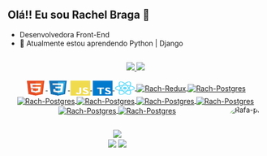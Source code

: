   ## Olá!! Eu sou Rachel Braga 🥰  

  

  
  * Desenvolvedora Front-End
  * 🌱 Atualmente estou aprendendo Python | Django

 ##
  
  
  
<div align="center">
  <a href="https://github.com/rachbraga">
  <img height="150em" src="https://github-readme-stats.vercel.app/api?username=rachbraga&show_icons=true&theme=radical&include_all_commits=true&count_private=true"/>
     <img height="150em" src="https://github-readme-stats.vercel.app/api/top-langs/?username=rachbraga&layout=compact&langs_count=7&theme=radical"/>
 
  
  <div style="display: inline_block"><br>
    
  <img align="center" alt="Rach-HTML" height="30" width="40" src="https://raw.githubusercontent.com/devicons/devicon/master/icons/html5/html5-original.svg">
  <img align="center" alt="Rach-CSS" height="30" width="40" src="https://raw.githubusercontent.com/devicons/devicon/master/icons/css3/css3-original.svg"> 
  <img align="center" alt="Rach-Js" height="30" width="40" src="https://raw.githubusercontent.com/devicons/devicon/master/icons/javascript/javascript-plain.svg">
  <img align="center" alt="Rach-Ts" height="30" width="40" src="https://raw.githubusercontent.com/devicons/devicon/master/icons/typescript/typescript-plain.svg">
  <img align="center" alt="RAch-React" height="30" width="40" src="https://raw.githubusercontent.com/devicons/devicon/master/icons/react/react-original.svg">  
  <img align="center" alt="Rach-Redux" height="30" width="40" src="https://cdn.jsdelivr.net/gh/devicons/devicon/icons/redux/redux-original.svg" />
   <img align="center" alt="Rach-Postgres" height="30" width="40" src="https://cdn.jsdelivr.net/gh/devicons/devicon/icons/postgresql/postgresql-original-wordmark.svg" />
    <img align="center" alt="Rach-Postgres" height="30" width="40" src="https://cdn.jsdelivr.net/gh/devicons/devicon/icons/nodejs/nodejs-original.svg" />
    <img align="center" alt="Rach-Postgres" height="30" width="40" src="https://cdn.jsdelivr.net/gh/devicons/devicon/icons/python/python-original.svg" />
    <img align="center" alt="Rach-Postgres" height="30" width="40" src="https://cdn.jsdelivr.net/gh/devicons/devicon/icons/django/django-plain-wordmark.svg" />
    <img align="center" alt="Rach-Postgres" height="30" width="40" src="https://cdn.jsdelivr.net/gh/devicons/devicon/icons/git/git-original.svg" />
     <img align="center" alt="Rach-Postgres" height="30" width="40" src="https://cdn.jsdelivr.net/gh/devicons/devicon/icons/linux/linux-original.svg" />
    <img align="center" alt="Rach-Postgres" height="30" width="40" src="https://cdn.jsdelivr.net/gh/devicons/devicon/icons/materialui/materialui-original.svg" />
    
    
  <img align="right" alt="Rafa-pic" height="200" style="border-radius:50px;" src="https://cdn.discordapp.com/attachments/989536834004602910/999721730618691644/rach-.png">
  
          
   
          

</div>
  
  ##
 
  <div> 
  
  
  
   <a href = "mailto:rmbraga@icloud.com"><img src="https://img.shields.io/badge/Email-000000?style=for-the-badge&logo=apple&logoColor=white" target="_blank"></a>  	
  <a href="https://www.linkedin.com/in/rachel-braga-rm/" target="_blank"><img src="https://img.shields.io/badge/-LinkedIn-%230077B5?style=for-the-badge&logo=linkedin&logoColor=white" target="_blank"></a> 
   <a href="https://rachelbraga.vercel.app//" target="_blank"><img src="https://img.shields.io/badge/Portifólio-%23ff0077.svg?style=for-the-badge&logo=codecov&logoColor=white" target="_blank"></a>

 

 
 
</div>
